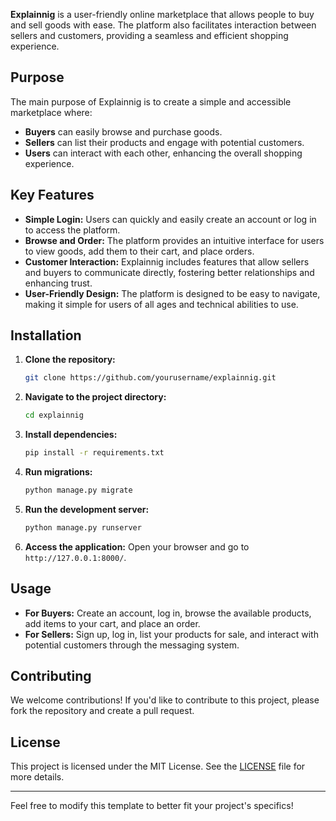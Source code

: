 

**Explainnig** is a user-friendly online marketplace that allows people to buy and sell goods with ease. The platform also facilitates interaction between sellers and customers, providing a seamless and efficient shopping experience.

## Purpose

The main purpose of Explainnig is to create a simple and accessible marketplace where:

- **Buyers** can easily browse and purchase goods.
- **Sellers** can list their products and engage with potential customers.
- **Users** can interact with each other, enhancing the overall shopping experience.

## Key Features

- **Simple Login:** Users can quickly and easily create an account or log in to access the platform.
- **Browse and Order:** The platform provides an intuitive interface for users to view goods, add them to their cart, and place orders.
- **Customer Interaction:** Explainnig includes features that allow sellers and buyers to communicate directly, fostering better relationships and enhancing trust.
- **User-Friendly Design:** The platform is designed to be easy to navigate, making it simple for users of all ages and technical abilities to use.

## Installation

1. **Clone the repository:**
   ```bash
   git clone https://github.com/yourusername/explainnig.git
   ```

2. **Navigate to the project directory:**
   ```bash
   cd explainnig
   ```

3. **Install dependencies:**
   ```bash
   pip install -r requirements.txt
   ```

4. **Run migrations:**
   ```bash
   python manage.py migrate
   ```

5. **Run the development server:**
   ```bash
   python manage.py runserver
   ```

6. **Access the application:**
   Open your browser and go to `http://127.0.0.1:8000/`.

## Usage

- **For Buyers:** Create an account, log in, browse the available products, add items to your cart, and place an order.
- **For Sellers:** Sign up, log in, list your products for sale, and interact with potential customers through the messaging system.

## Contributing

We welcome contributions! If you'd like to contribute to this project, please fork the repository and create a pull request.

## License

This project is licensed under the MIT License. See the [LICENSE](LICENSE) file for more details.

---

Feel free to modify this template to better fit your project's specifics!